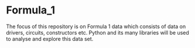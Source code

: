 # Formula_1
The focus of this repository is on Formula 1 data which consists of data on drivers,  circuits, constructors etc. Python and its many libraries will be used to analyse and explore this data set. 
